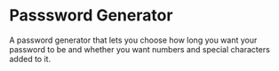 # Passsword Generator
A password generator that lets you choose how long you want your password to be and whether you want numbers and special characters added to it.
